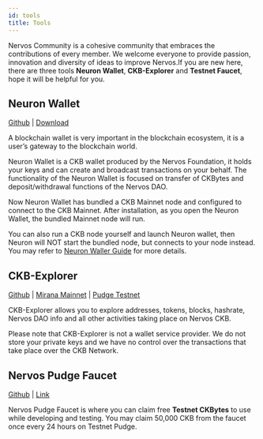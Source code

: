 ```yaml
---
id: tools
title: Tools
---
```


Nervos Community is a cohesive community that embraces the contributions of every member. We welcome everyone to provide passion, innovation and diversity of ideas to improve Nervos.If you are new here, there are three tools **Neuron Wallet**, **CKB-Explorer** and **Testnet Faucet**, hope it will be helpful for you.

## Neuron Wallet 
[Github](https://github.com/nervosnetwork/neuron) | [Download](https://github.com/nervosnetwork/neuron/releases)

A blockchain wallet is very important in the blockchain ecosystem, it is a user’s gateway to the blockchain world.

Neuron Wallet is a CKB wallet produced by the Nervos Foundation, it holds your keys and can create and broadcast transactions on your behalf. The functionality of the Neuron Wallet is focused on transfer of CKBytes and deposit/withdrawal functions of the Nervos DAO.

Now Neuron Wallet has bundled a CKB Mainnet node and configured to connect to the CKB Mainnet. After installation, as you open the Neuron Wallet, the bundled Mainnet node will run.

You can also run a CKB node yourself and launch Neuron wallet, then Neuron will NOT start the bundled node, but connects to your node instead. You may refer to [Neuron Waller Guide](guides/crypto%20wallets/neuron) for more details.


## CKB-Explorer  
[Github](https://github.com/nervosnetwork/ckb-explorer) | [Mirana Mainnet](https://explorer.nervos.org/) | [Pudge Testnet](https://pudge.explorer.nervos.org/)

CKB-Explorer allows you to explore addresses, tokens, blocks, hashrate, Nervos DAO info and all other activities taking place on Nervos CKB.

Please note that CKB-Explorer is not a wallet service provider. We do not store your private keys and we have no control over the transactions that take place over the CKB Network.

## Nervos Pudge Faucet  
[Github](https://github.com/shaojunda/ckb-testnet-faucet) | [Link](https://faucet.nervos.org/)

Nervos Pudge Faucet is where you can claim free **Testnet CKBytes** to use while developing and testing. You may claim 50,000 CKB from the faucet once every 24 hours on Testnet Pudge.